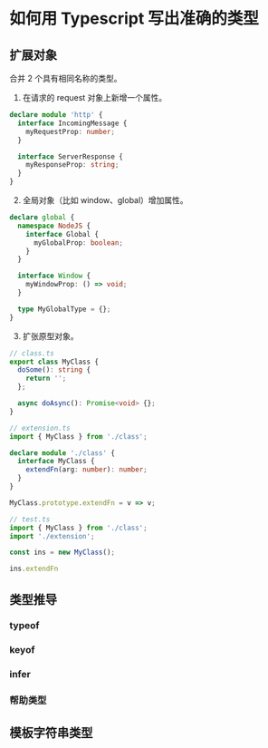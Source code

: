 # 如何用 Typescript 写出准确的类型

## 扩展对象

合并 2 个具有相同名称的类型。

1. 在请求的 request 对象上新增一个属性。

```ts
declare module 'http' {
  interface IncomingMessage {
    myRequestProp: number;
  }

  interface ServerResponse {
    myResponseProp: string;
  }
}
```

2. 全局对象（比如 window、global）增加属性。

```ts
declare global {
  namespace NodeJS {
    interface Global {
      myGlobalProp: boolean;
    }
  }

  interface Window {
    myWindowProp: () => void;
  }

  type MyGlobalType = {};
}
```

3. 扩张原型对象。

```ts
// class.ts
export class MyClass {
  doSome(): string {
    return '';
  };

  async doAsync(): Promise<void> {};
}

// extension.ts
import { MyClass } from './class';

declare module './class' {
  interface MyClass {
    extendFn(arg: number): number;
  }
}

MyClass.prototype.extendFn = v => v;

// test.ts
import { MyClass } from './class';
import './extension';

const ins = new MyClass();

ins.extendFn
```

## 类型推导

### typeof

### keyof

### infer

### 帮助类型

## 模板字符串类型
